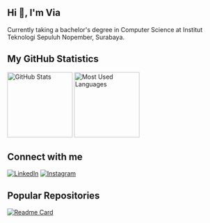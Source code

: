## Hi 👋, I'm Via

Currently taking a bachelor's degree in Computer Science at Institut Teknologi Sepuluh Nopember, Surabaya.

## My GitHub Statistics
<div>
  <img height="150" src="https://github-readme-stats.vercel.app/api?username=furstinvia&show_icons=true&theme=dark&count_private=true" alt="GitHub Stats"/>
  <img height="150" src="https://github-readme-stats.vercel.app/api/top-langs/?username=furstinvia&layout=compact&theme=dark" alt="Most Used Languages"/>
</div>

## Connect with me
[![LinkedIn](https://img.shields.io/badge/LinkedIn-%230A66C2.svg?style=for-the-badge&logo=LinkedIn&logoColor=white)](https://linkedin.com/in/furstinaptr)
[![Instagram](https://img.shields.io/badge/Instagram-%23E4405F.svg?style=for-the-badge&logo=Instagram&logoColor=white)](https://instagram.com/furstinaaptr)

## Popular Repositories
[![Readme Card](https://github-readme-stats.vercel.app/api/pin/?username=gayubrw&repo=gayubrw&theme=dark)](https://github.com/furstinvia/furstinvia)
